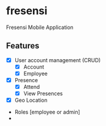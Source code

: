 # fresensi

Fresensi Mobile Application

## Features

- [x] User account management (CRUD)
  - [x] Account
  - [x] Employee
- [x] Presence
  - [x] Attend
  - [x] View Presences
- [x] Geo Location

- Roles [employee or admin]
- 

